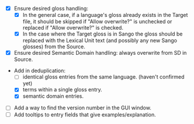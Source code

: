 - [x] Ensure desired gloss handling:
  - [x] In the general case, if a language's gloss already exists in the Target 
    file, it should be skipped if "Allow overwrite?" is unchecked or replaced if
    "Allow overwrite?" is checked.
  - [x] In the case where the Target gloss is in Sango the gloss should be
    replaced with the Lexical Unit text (and possibly any new Sango glosses)
    from the Source.
- [x] Ensure desired Semantic Domain handling: always overwrite from SD in Source.
- Add in deduplication:
  - [ ] identical gloss entries from the same language. (haven't confirmed yet)
  - [x] terms within a single gloss entry.
  - [x] semantic domain entries.
- [ ] Add a way to find the version number in the GUI window.
- [ ] Add tooltips to entry fields that give examples/explanation.
